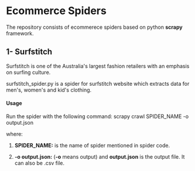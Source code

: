 # Ecommerce Spiders
The repository consists of ecommerece spiders based on python **scrapy** framework.

## 1- Surfstitch
Surfstitch is one of the Australia's largest fashion retailers with an emphasis on surfing culture.

surfstitch_spider.py is a spider for surfstitch website which extracts data for men's, women's and kid's clothing.

#### Usage
Run the spider with the following command: scrapy crawl SPIDER_NAME -o output.json

where:

1. **SPIDER_NAME:** is the name of spider mentioned in spider code.

2. **-o output.json:** (**-o** means output) and **output.json** is the output file. It can also be .csv file.
 
